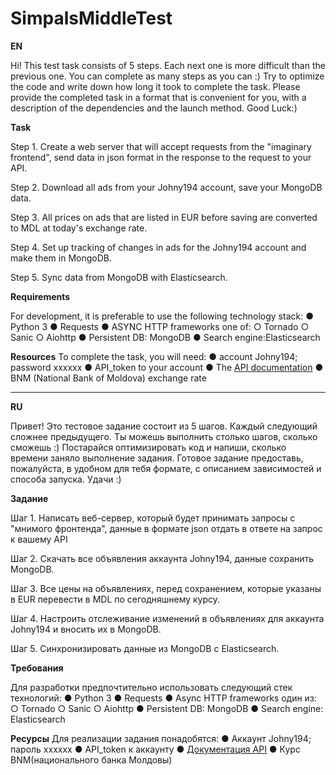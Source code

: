 # SimpalsMiddleTest

**EN**

Hi! This test task consists of 5 steps. Each next one is more difficult
than the previous one. You can complete as many steps as you can :)
Try to optimize the code and write down how long it took to complete
the task. Please provide the completed task in a format that is convenient for you, with
a description of the dependencies and the launch method. Good Luck:)

**Task**

Step 1. Create a web server that will accept requests from the "imaginary frontend", send data in json format
in the response to the request to your API.

Step 2. Download all ads from your Johny194 account, save your MongoDB data.

Step 3. All prices on ads that are listed in EUR before saving
are converted to MDL at today's exchange rate.

Step 4. Set up tracking of changes in ads for the Johny194 account and
make them in MongoDB.

Step 5. Sync data from MongoDB with Elasticsearch.

**Requirements**

For development, it is preferable to use the following technology stack:
● Python 3
● Requests
● ASYNC HTTP frameworks one of:
  ○ Tornado
  ○ Sanic
  ○ Aiohttp
● Persistent DB: ​MongoDB
● Search engine: ​Elasticsearch

**Resources**
To complete the task, you will need:
● account Johny194; password xxxxxx
● API_token to your account
● The [API documentation](https://999.md/api/documentation)
● BNM (National Bank of Moldova) exchange rate

---
**RU**

Привет! Это тестовое задание состоит из 5 шагов. Каждый следующий сложнее
предыдущего. Ты можешь выполнить столько шагов, сколько сможешь :)
Постарайся оптимизировать код и напиши, сколько времени заняло выполнение
задания. Готовое задание предоставь, пожалуйста, в удобном для тебя формате, с
описанием зависимостей и способа запуска. Удачи :)

**Задание**

Шаг 1. Написать веб-сервер, который будет принимать запросы с "мнимого фронтенда", данные в формате json отдать
в ответе на запрос к вашему API

Шаг 2. Скачать все объявления аккаунта ​Johny194​, данные сохранить MongoDB.

Шаг 3. Все цены на объявлениях, перед сохранением, которые указаны в EUR
перевести в MDL по сегодняшнему курсу.

Шаг 4. Настроить отслеживание изменений в объявлениях для аккаунта ​Johny194​ и
вносить их в MongoDB.

Шаг 5. Синхронизировать данные из MongoDB с Elasticsearch.

**Требования**

Для разработки предпочтительно использовать следующий стек технологий:
● Python 3
● Requests
● Async HTTP frameworks один из:
  ○ Tornado
  ○ Sanic
  ○ Aiohttp
● Persistent DB: ​MongoDB
● Search engine: ​Elasticsearch

**Ресурсы**
Для реализации задания понадобятся:
  ● Аккаунт ​Johny194​; пароль ​xxxxxx
  ● API_token к аккаунту
  ● [Документация API](https://999.md/api/documentation)
  ● Курс​ ​BNM(национального банка Молдовы)
